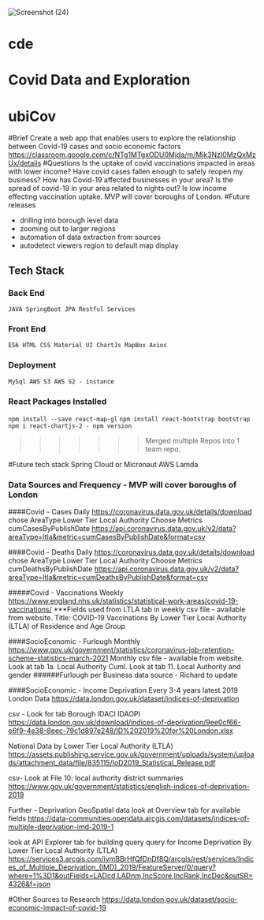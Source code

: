 ![Screenshot (24)](https://user-images.githubusercontent.com/78866876/115690035-8e01e000-a354-11eb-8336-2f7b9a5eaf87.png)

# cde
Covid Data and Exploration
=======
# ubiCov

#Brief
Create a web app that enables users to explore the relationship between Covid-19 cases and socio economic factors
https://classroom.google.com/c/NTg1MTgxODU0Mjda/m/Mjk3NzI0MzQxMzUx/details
#Questions
Is the uptake of covid vaccinations impacted in areas with lower income? 
Have covid cases fallen enough to safely reopen my business? How has Covid-19 affected businesses in your area? 
Is the spread of covid-19 in your area related to nights out? Is low income effecting vaccination uptake. 
MVP will cover boroughs of London.
#Future releases  
- drilling into borough level data
- zooming out to larger regions
- automation of data extraction from sources
- autodetect viewers region to default map display



## Tech Stack

### Back End

`JAVA SpringBoot JPA Restful Services`

### Front End

`ES6 HTML CSS Material UI ChartJs MapBox Axios`

### Deployment

`MySql AWS S3 AWS S2 - instance`

### React Packages Installed

`npm install --save react-map-gl`
`npm install react-bootstrap bootstrap`
`npm i react-chartjs-2 - npm version`
> > > > > > > Merged multiple Repos into 1 team repo.
>

#Future tech stack
Spring Cloud or Micronaut 
AWS Lamda

 ### Data Sources and Frequency - MVP will cover boroughs of London 

####Covid - Cases Daily
https://coronavirus.data.gov.uk/details/download  chose AreaType  Lower Tier Local Authority Choose Metrics cumCasesByPublishDate
https://api.coronavirus.data.gov.uk/v2/data?areaType=ltla&metric=cumCasesByPublishDate&format=csv

####Covid - Deaths Daily
https://coronavirus.data.gov.uk/details/download  chose AreaType  Lower Tier Local Authority Choose Metrics cumDeathsByPublishDate
https://api.coronavirus.data.gov.uk/v2/data?areaType=ltla&metric=cumDeathsByPublishDate&format=csv


#####Covid - Vaccinations Weekly
https://www.england.nhs.uk/statistics/statistical-work-areas/covid-19-vaccinations/
***Fields used from LTLA tab in weekly csv file - available from website.
Title:	COVID-19 Vaccinations By Lower Tier Local Authority (LTLA) of Residence and Age Group								

####SocioEconomic - Furlough Monthly
https://www.gov.uk/government/statistics/coronavirus-job-retention-scheme-statistics-march-2021
Monthly csv file - available from website.
Look at tab 1a. Local Authority Cuml.
Look at tab 11. Local Authority and gender
######Furlough per Business data source - Richard to update

####SocioEconomic - Income Deprivation Every 3-4 years latest 2019
London Data
https://data.london.gov.uk/dataset/indices-of-deprivation

csv - Look for tab Borough IDACI IDAOPI
https://data.london.gov.uk/download/indices-of-deprivation/9ee0cf66-e6f9-4e38-8eec-79c1d897e248/ID%202019%20for%20London.xlsx

National Data by Lower Tier Local Authority (LTLA)
https://assets.publishing.service.gov.uk/government/uploads/system/uploads/attachment_data/file/835115/IoD2019_Statistical_Release.pdf

csv- Look at File 10: local authority district summaries
https://www.gov.uk/government/statistics/english-indices-of-deprivation-2019 

Further - Deprivation GeoSpatial data
look at Overview tab for available fields
https://data-communities.opendata.arcgis.com/datasets/indices-of-multiple-deprivation-imd-2019-1

look at API Explorer tab for building query 
query for Income Deprivation By Lower Tier Local Authority (LTLA)
https://services3.arcgis.com/ivmBBrHfQfDnDf8Q/arcgis/rest/services/Indices_of_Multiple_Deprivation_(IMD)_2019/FeatureServer/0/query?where=1%3D1&outFields=LADcd,LADnm,IncScore,IncRank,IncDec&outSR=4326&f=json



#Other Sources to Research
https://data.london.gov.uk/dataset/socio-economic-impact-of-covid-19
